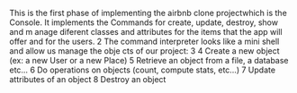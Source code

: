 This is the first phase of implementing the airbnb clone projectwhich is the     Console. It implements the Commands for create, update, destroy, show and m    anage diferent classes and attributes for the items that the app will offer     and for the users.
  2 The command interpreter looks like a mini shell and allow us manage the obje    cts of our project:
  3
  4 Create a new object (ex: a new User or a new Place)
  5 Retrieve an object from a file, a database etc…
  6 Do operations on objects (count, compute stats, etc…)
  7 Update attributes of an object
  8 Destroy an object
